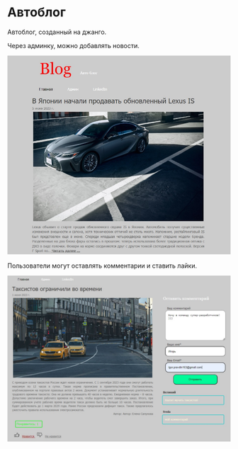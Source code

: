 # Автоблог

Автоблог, созданный на джанго.

Через админку, можно добавлять новости.

![Image alt](https://github.com/Pravdin763/blog/blob/main/blog/images/image/блог1.jpg)

Пользователи могут оставлять комментарии и ставить лайки.

![Image alt](https://github.com/Pravdin763/blog/blob/main/blog/images/image/блог2.jpg)
